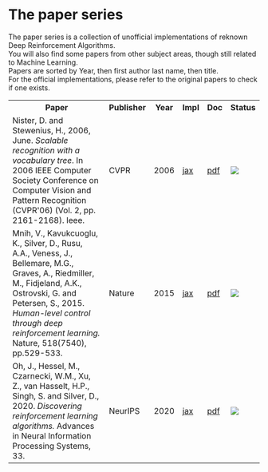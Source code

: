 # The paper series

The paper series is a collection of unofficial implementations of reknown Deep Reinforcement Algorithms.   
You will also find some papers from other subject areas, though still related to Machine Learning.   
Papers are sorted by Year, then first author last name, then title.   
For the official implementations, please refer to the original papers to check if one exists.   




<table>
  <tr>
    <th>Paper</th>
    <th>Publisher</th>
    <th>Year</th>
    <th>Impl</th>
    <th>Doc</th>
    <th>Status</th>
  </tr>
  
<!-- Google Images -->
  <tr>
  <td>Nister, D. and Stewenius, H., 2006, June. <i>Scalable recognition with a vocabulary tree</i>. In 2006 IEEE Computer Society Conference on Computer Vision and Pattern Recognition (CVPR'06) (Vol. 2, pp. 2161-2168). Ieee.</td>
    <td>CVPR</td>
    <td>2006</td>
    <td><a href=https://github.com/epignatelli/scalable-recognition-with-a-vocabulary-tree>jax</a></td>
    <td><a href=https://www-inst.eecs.berkeley.edu//~cs294-6/fa06/papers/nister_stewenius_cvpr2006.pdf>pdf</a></td>
    <td><img src=https://www.repostatus.org/badges/latest/active.svg></td>
  </tr>
    
  
<!-- DQN -->
  <tr>
    <td>Mnih, V., Kavukcuoglu, K., Silver, D., Rusu, A.A., Veness, J., Bellemare, M.G., Graves, A., Riedmiller, M., Fidjeland, A.K., Ostrovski, G. and Petersen, S., 2015. <i>Human-level control through deep reinforcement learning.</i> Nature, 518(7540), pp.529-533. </td>
    <td>Nature</td>
    <td>2015</td>
    <td><a href=https://github.com/epignatelli/human-level-control-through-deep-reinforcement-learning>jax</a></td>
    <td><a href=https://www.nature.com/articles/nature14236>pdf</a></td>
    <td><img src=https://www.repostatus.org/badges/latest/active.svg></td>
  </tr>
  
<!-- Discovering RL algorithms -->
  <tr>
    <td>Oh, J., Hessel, M., Czarnecki, W.M., Xu, Z., van Hasselt, H.P., Singh, S.  and Silver, D., 2020. <i>Discovering reinforcement learning algorithms.</i>  Advances in Neural Information Processing Systems, 33.</td>
    <td>NeurIPS</td>
    <td>2020</td>
    <td><a href=https://github.com/epignatelli/discovering-reinforcement-learning-algorithms>jax</a></td>
    <td><a href=https://proceedings.neurips.cc/paper/2020/file/0b96d81f0494fde5428c7aea243c9157-Paper.pdf>pdf</a></td>
    <td><img src=https://www.repostatus.org/badges/latest/wip.svg></td>
  </tr>
  


</table>
